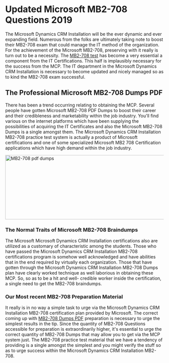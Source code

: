 <h1><strong>Updated Microsoft MB2-708 Questions 2019</strong></h1>
<p>The Microsoft Dynamics CRM Installation will be the ever dynamic and ever expanding field. Numerous from the folks are ultimately taking note to boost their MB2-708 exam that could manage the IT method of the organization. For the achievement of the Microsoft MB2-708, preserving with it really is turn out to be a necessity. The <a href="https://www.securedumps.com/MB2-708-cheat-sheet.html">MB2-708 test</a> has become a very essential a component from the IT Certifications. This half is implausibly necessary for the success from the MCP. The IT department in the Microsoft Dynamics CRM Installation is necessary to become updated and nicely managed so as to kind the MB2-708 exam successful.</p>
<h2><strong>The Professional Microsoft MB2-708 Dumps PDF</strong></h2>
<p>There has been a trend occurring relating to obtaining the MCP. Several people have gotten Microsoft MB2-708 PDF Dumps to boost their career and their credibleness and marketability within the job industry. You'll find various on the internet platforms which have been supplying the possibilities of acquiring the IT Certificates and also the Microsoft MB2-708 Dumps is a single amongst them. The Microsoft Dynamics CRM Installation MB2-708 practice test system is actually a product of Microsoft certifications and one of some specialized Microsoft MB2 708 Certification applications which have high demand within the job industry.</p>
<p><a href="https://www.securedumps.com/MB2-708-cheat-sheet.html"><img src="https://i.imgur.com/LkNlujf.jpg" alt="MB2-708 pdf dumps" width="550" height="204" /></a></p>
<h3><strong>The Normal Traits of Microsoft MB2-708 Braindumps</strong></h3>
<p>The Microsoft Microsoft Dynamics CRM Installation certifications also are utilized as a customary of characteristic among the students. Those who have passed the Microsoft Dynamics CRM Installation MB2-708 certifications program is somehow well acknowledged and have abilities that in the end required by virtually each organization. Those that have gotten through the Microsoft Dynamics CRM Installation MB2-708 Dumps plan have clearly worked technique as well laborious in obtaining these MCP. So, so as to be a hit and well- credible worker inside the certification, a single need to get the MB2-708 braindumps.</p>
<h3><strong>Our Most recent MB2-708 Preparation Material</strong></h3>
<p>It really is in no way a simple task to urge via the Microsoft Dynamics CRM Installation MB2-708 certification plan provided by Microsoft. The correct coming up with <a href="https://www.securedumps.com/MB2-708-cheat-sheet.html">MB2-708 Dumps PDF</a> preparation is necessary to urge the simplest results in the tip. Since the quantity of MB2-708 Questions accessible for preparation is extraordinarily higher, it's essential to urge the correct quantity of MB2-708 Dumps that may allow you to get via the MCP system just. The MB2-708 practice test material that we have a tendency of providing is a single amongst the simplest and you might verify the stuff so as to urge success within the Microsoft Dynamics CRM Installation MB2-708.</p>
